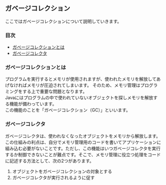 ## ガベージコレクション
ここではガベージコレクションについて説明していきます。

### 目次
* [ガベージコレクションとは](#sec1)
* [ガベージコレクタ](#sec2)

### <a name="sec1"></a>ガベージコレクションとは
プログラムを実行するとメモリが使用されますが、使われたメモリを解放してあげなければメモリが圧迫されてしまいます。
そのため、メモリ管理はプログラミングをする上で重要な問題となります。  
Javaにはプログラムの中で使われていないオブジェクトを探しメモリを解放する機能が備わっています。  
この機能のことを「ガベージコレクション（GC）」といいます。

### <a name="sec2"></a>ガベージコレクタ
ガベージコレクタは、使われなくなったオブジェクトをメモリから解放します。この仕組みの利点は、自分でメモリ管理用のコードを書いてアプリケーションに組み込む必要がないことです。ただし、この機能はいつガベージコレクタを実行するか制御できないことが難点です。そこで、メモリ管理に役立つ処理をコードに記述する方法として、次の2つがあります。

1. オブジェクトをガベージコレクションの対象とする
2. ガベージコレクタが実行されるように促す


